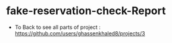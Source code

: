 # fake-reservation-check-Report

- To Back to see all parts of project : https://github.com/users/ghassenkhaled8/projects/3
